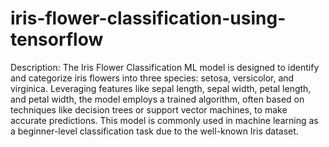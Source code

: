 # iris-flower-classification-using-tensorflow

Description: The Iris Flower Classification ML model is designed to identify and categorize iris flowers into three species: setosa, versicolor, and virginica. Leveraging features like sepal length, sepal width, petal length, and petal width, the model employs a trained algorithm, often based on techniques like decision trees or support vector machines, to make accurate predictions. This model is commonly used in machine learning as a beginner-level classification task due to the well-known Iris dataset.
